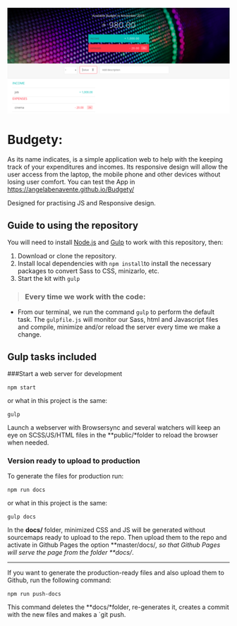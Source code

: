 ![Budgety](image-readme.png)

# Budgety:
As its name indicates, is a simple application web to help with the keeping track of your expenditures and incomes. Its responsive design will allow the user access from the laptop, the mobile phone and other devices without losing user comfort.
You can test the App in https://angelabenavente.github.io/Budgety/

Designed for practising JS and Responsive design.

## Guide to using the repository
You will need to install [Node.js](https://nodejs.org/) and [Gulp](https://gulpjs.com) to work with this repository, then:
1. Download or clone the repository.
2. Install local dependencies with `npm install`to install the necessary packages to convert Sass to CSS, minizarlo, etc.
3. Start the kit with `gulp`

> ### Every time we work with the code:
- From our terminal, we run the command `gulp` to perform the default task. The `gulpfile.js` will monitor our Sass, html and Javascript files and compile, minimize and/or reload the server every time we make a change.

## Gulp tasks included
###Start a web server for development
```
npm start
```
or what in this project is the same:

```
gulp
```
Launch a webserver with Browsersync and several watchers will keep an eye on SCSS/JS/HTML files in the **public/*folder to reload the browser when needed.

### Version ready to upload to production

To generate the files for production run:

```
npm run docs
```
or what in this project is the same:
```
gulp docs
```
In the **docs/** folder, minimized CSS and JS will be generated without sourcemaps ready to upload to the repo. Then upload them to the repo and activate in Github Pages the option **master/docs/*, so that Github Pages will serve the page from the folder **docs/*.

---

If you want to generate the production-ready files and also upload them to Github, run the following command:
```
npm run push-docs
```
This command deletes the **docs/*folder, re-generates it, creates a commit with the new files and makes a `git push.

